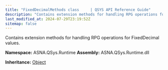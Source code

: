 ```yaml
---
title: "FixedDecimalMethods class     | QSYS API Reference Guide"
description: "Contains extension methods for handling RPG operations for FixedDecimal values. "
last_modified_at: 2024-07-29T23:19:52Z
sitemap: false
---
```


Contains extension methods for handling RPG operations for FixedDecimal values.

**Namespace:** ASNA.QSys.Runtime
**Assembly:** ASNA.QSys.Runtime.dll

**Inheritance:** [Object](https://docs.microsoft.com/en-us/dotnet/api/system.object)
<br>
<br>
